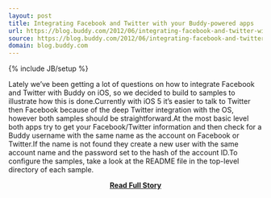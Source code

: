 ```yaml
---
layout: post
title: Integrating Facebook and Twitter with your Buddy-powered apps
url: https://blog.buddy.com/2012/06/integrating-facebook-and-twitter-with-your-buddy-powered-apps/
source: https://blog.buddy.com/2012/06/integrating-facebook-and-twitter-with-your-buddy-powered-apps/
domain: blog.buddy.com
---
```

{% include JB/setup %}<p>Lately we’ve been getting a lot of questions on how to integrate Facebook and Twitter with Buddy on iOS, so we decided to build to samples to illustrate how this is done.Currently with iOS 5 it’s easier to talk to Twitter then Facebook because of the deep Twitter integration with the OS, however both samples should be straightforward.At the most basic level both apps try to get your Facebook/Twitter information and then check for a Buddy username with the same name as the account on Facebook or Twitter.If the name is not found they create a new user with the same account name and the password set to the hash of the account ID.To configure the samples, take a look at the README file in the top-level directory of each sample.</p>
<center><p><a href="https://blog.buddy.com/2012/06/integrating-facebook-and-twitter-with-your-buddy-powered-apps/" style='padding:25px; font-sze:18px; font-weight: bold;'>Read Full Story</a></p></center>
